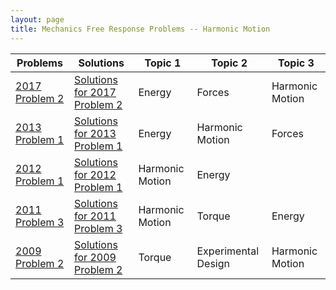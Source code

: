 ```yaml
---
layout: page
title: Mechanics Free Response Problems -- Harmonic Motion
---
```

| Problems                                                                                                | Solutions                                                                                                                                            | Topic 1         | Topic 2             | Topic 3         |
| ------------------------------------------------------------------------------------------------------- | ---------------------------------------------------------------------------------------------------------------------------------------------------- | --------------- | ------------------- | --------------- |
| [2017 Problem 2](https://drive.google.com/file/d/1QIwGhwkZ0Ob1tnFkjVGS04dFcZzwMmSW/view?usp=share_link) | [Solutions for 2017 Problem 2](https://drive.google.com/open?id=1F09DCPHwP0xBkYarGwxfU7aMHQpeCUXE&authuser=matthew.dudak%40cusd200.org&usp=drive_fs) | Energy          | Forces              | Harmonic Motion |
| [2013 Problem 1](https://drive.google.com/file/d/1Qv496jt9IyL8uCAJzUMJS5-mfK5Pvu2X/view?usp=share_link) | [Solutions for 2013 Problem 1](https://drive.google.com/open?id=1FFrDoTU4dVDGFo6FqGugRECJkq8i-3w-&authuser=matthew.dudak%40cusd200.org&usp=drive_fs) | Energy          | Harmonic Motion     | Forces          |
| [2012 Problem 1](https://drive.google.com/file/d/1E1al7ZWtociL0WTPCkZ1XLkV7_T02xnc/view?usp=share_link) | [Solutions for 2012 Problem 1](https://drive.google.com/open?id=1FK385YX-SeDAu_PbO05g22Su8x8jwVgl&authuser=matthew.dudak%40cusd200.org&usp=drive_fs) | Harmonic Motion | Energy              |                 |
| [2011 Problem 3](https://drive.google.com/file/d/1E9nrrUFLTpz5TgjtUcyixr5fSQzvRoQz/view?usp=share_link) | [Solutions for 2011 Problem 3](https://drive.google.com/open?id=1FT_z-aaIy9_No7Hk5YYDkRwwui6NpIw5&authuser=matthew.dudak%40cusd200.org&usp=drive_fs) | Harmonic Motion | Torque              | Energy          |
| [2009 Problem 2](https://drive.google.com/file/d/1EQ1ajU-sG1HPBIcRvF3dIkeqekT983TB/view?usp=share_link) | [Solutions for 2009 Problem 2](https://drive.google.com/open?id=1F_wrs3ogTY5KLIQxmT2HRApm83wFGh9W&authuser=matthew.dudak%40cusd200.org&usp=drive_fs) | Torque          | Experimental Design | Harmonic Motion |